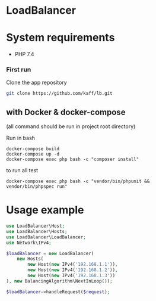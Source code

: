 LoadBalancer
============================

# System requirements

* PHP 7.4

### First run

Clone the app repository

```bash
git clone https://github.com/kaff/lb.git
```

## with Docker & docker-compose 
(all command should be run in project root directory) 

Run in bash
```
docker-compose build
docker-compose up -d
docker-compose exec php bash -c "composer install"
```

to run all test
```
docker-compose exec php bash -c "vendor/bin/phpunit && vendor/bin/phpspec run"
```
# Usage example

```php
use LoadBalancer\Host;
use LoadBalancer\Hosts;
use LoadBalancer\LoadBalancer;
use Network\IPv4;

$loadBalancer = new LoadBalancer(
    new Hosts(
        new Host(new IPv4('192.168.1.1')),
        new Host(new IPv4('192.168.1.2')),
        new Host(new IPv4('192.168.1.3'))
), new BalancingAlgorithm\NextInLoop());

$loadBalancer->handleRequest($request);
```
